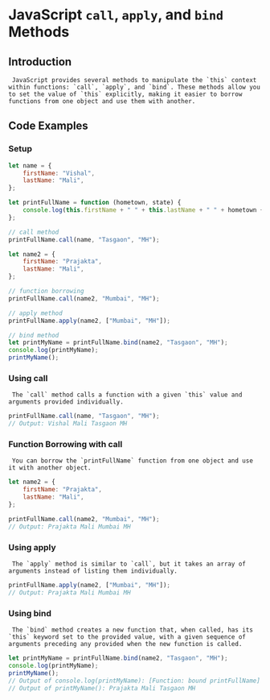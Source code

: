 # JavaScript `call`, `apply`, and `bind` Methods

## Introduction

     JavaScript provides several methods to manipulate the `this` context within functions: `call`, `apply`, and `bind`. These methods allow you to set the value of `this` explicitly, making it easier to borrow functions from one object and use them with another.

## Code Examples

### Setup

```javascript
let name = {
    firstName: "Vishal",
    lastName: "Mali",
};

let printFullName = function (hometown, state) {
    console.log(this.firstName + " " + this.lastName + " " + hometown + " " + state);
};

// call method
printFullName.call(name, "Tasgaon", "MH");

let name2 = {
    firstName: "Prajakta",
    lastName: "Mali",
};

// function borrowing
printFullName.call(name2, "Mumbai", "MH");

// apply method
printFullName.apply(name2, ["Mumbai", "MH"]);

// bind method
let printMyName = printFullName.bind(name2, "Tasgaon", "MH");
console.log(printMyName);
printMyName();
```

### Using call

     The `call` method calls a function with a given `this` value and arguments provided individually.
     
```javascript
printFullName.call(name, "Tasgaon", "MH");
// Output: Vishal Mali Tasgaon MH
```

### Function Borrowing with call

     You can borrow the `printFullName` function from one object and use it with another object.
     
```javascript
let name2 = {
    firstName: "Prajakta",
    lastName: "Mali",
};

printFullName.call(name2, "Mumbai", "MH");
// Output: Prajakta Mali Mumbai MH
```

### Using apply

     The `apply` method is similar to `call`, but it takes an array of arguments instead of listing them individually.
     
```javascript
printFullName.apply(name2, ["Mumbai", "MH"]);
// Output: Prajakta Mali Mumbai MH
```

### Using bind

     The `bind` method creates a new function that, when called, has its `this` keyword set to the provided value, with a given sequence of arguments preceding any provided when the new function is called.
     
```javascript
let printMyName = printFullName.bind(name2, "Tasgaon", "MH");
console.log(printMyName);
printMyName();
// Output of console.log(printMyName): [Function: bound printFullName]
// Output of printMyName(): Prajakta Mali Tasgaon MH
```

